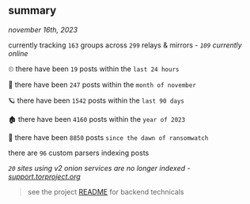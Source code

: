 
## summary
_november 16th, 2023_

currently tracking `163` groups across `299` relays & mirrors - _`109` currently online_

⏲ there have been `19` posts within the `last 24 hours`

🦈 there have been `247` posts within the `month of november`

🪐 there have been `1542` posts within the `last 90 days`

🏚 there have been `4160` posts within the `year of 2023`

🦕 there have been `8850` posts `since the dawn of ransomwatch`

there are `96` custom parsers indexing posts

_`20` sites using v2 onion services are no longer indexed - [support.torproject.org](https://support.torproject.org/onionservices/v2-deprecation/)_

> see the project [README](https://github.com/joshhighet/ransomwatch#ransomwatch--) for backend technicals
